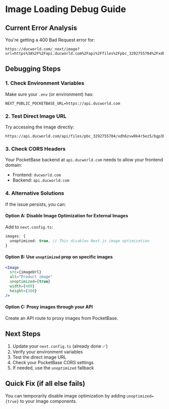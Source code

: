 # Image Loading Debug Guide

## Current Error Analysis

You're getting a 400 Bad Request error for:

```
https://ducworld.com/_next/image?url=https%3A%2F%2Fapi.ducworld.com%2Fapi%2Ffiles%2Fpbc_3292755704%2Fxdh6zvw9k4r5ez5%2Fbgp3hcn5hbbk_zx9e2ojult.jpg&w=1200&q=75
```

## Debugging Steps

### 1. Check Environment Variables

Make sure your `.env` (or environment) has:

```env
NEXT_PUBLIC_POCKETBASE_URL=https://api.ducworld.com
```

### 2. Test Direct Image URL

Try accessing the image directly:

```
https://api.ducworld.com/api/files/pbc_3292755704/xdh6zvw9k4r5ez5/bgp3hcn5hbbk_zx9e2ojult.jpg
```

### 3. Check CORS Headers

Your PocketBase backend at `api.ducworld.com` needs to allow your frontend domain:

- Frontend: `ducworld.com`
- Backend: `api.ducworld.com`

### 4. Alternative Solutions

If the issue persists, you can:

#### Option A: Disable Image Optimization for External Images

Add to `next.config.ts`:

```typescript
images: {
  unoptimized: true, // This disables Next.js image optimization
}
```

#### Option B: Use `unoptimized` prop on specific images

```jsx
<Image
  src={imageUrl}
  alt="Product image"
  unoptimized={true}
  width={400}
  height={300}
/>
```

#### Option C: Proxy images through your API

Create an API route to proxy images from PocketBase.

## Next Steps

1. Update your `next.config.ts` (already done ✅)
2. Verify your environment variables
3. Test the direct image URL
4. Check your PocketBase CORS settings
5. If needed, use the `unoptimized` fallback

## Quick Fix (if all else fails)

You can temporarily disable image optimization by adding `unoptimized={true}` to your Image components.

